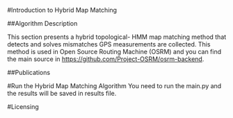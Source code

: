 #Introduction to Hybrid Map Matching

##Algorithm Description

This section presents a hybrid topological- HMM map matching method that detects and solves mismatches GPS measurements are collected.
This method is used in Open Source Routing Machine (OSRM) and you can find the main source in https://github.com/Project-OSRM/osrm-backend. 

##Publications

#Run the Hybrid Map Matching Algorithm
You need to run the main.py and the results will be saved in results file.

#Licensing

